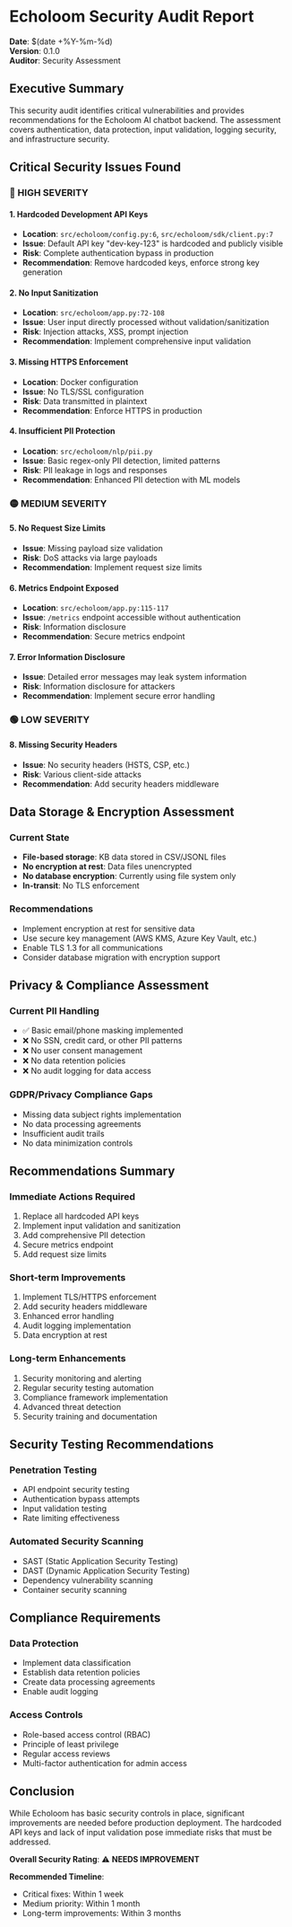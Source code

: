 # Echoloom Security Audit Report

**Date**: $(date +%Y-%m-%d)  
**Version**: 0.1.0  
**Auditor**: Security Assessment  

## Executive Summary

This security audit identifies critical vulnerabilities and provides recommendations for the Echoloom AI chatbot backend. The assessment covers authentication, data protection, input validation, logging security, and infrastructure security.

## Critical Security Issues Found

### 🔴 HIGH SEVERITY

#### 1. Hardcoded Development API Keys
- **Location**: `src/echoloom/config.py:6`, `src/echoloom/sdk/client.py:7`
- **Issue**: Default API key "dev-key-123" is hardcoded and publicly visible
- **Risk**: Complete authentication bypass in production
- **Recommendation**: Remove hardcoded keys, enforce strong key generation

#### 2. No Input Sanitization
- **Location**: `src/echoloom/app.py:72-108` 
- **Issue**: User input directly processed without validation/sanitization
- **Risk**: Injection attacks, XSS, prompt injection
- **Recommendation**: Implement comprehensive input validation

#### 3. Missing HTTPS Enforcement
- **Location**: Docker configuration
- **Issue**: No TLS/SSL configuration
- **Risk**: Data transmitted in plaintext
- **Recommendation**: Enforce HTTPS in production

#### 4. Insufficient PII Protection
- **Location**: `src/echoloom/nlp/pii.py`
- **Issue**: Basic regex-only PII detection, limited patterns
- **Risk**: PII leakage in logs and responses
- **Recommendation**: Enhanced PII detection with ML models

### 🟡 MEDIUM SEVERITY

#### 5. No Request Size Limits
- **Issue**: Missing payload size validation
- **Risk**: DoS attacks via large payloads
- **Recommendation**: Implement request size limits

#### 6. Metrics Endpoint Exposed
- **Location**: `src/echoloom/app.py:115-117`
- **Issue**: `/metrics` endpoint accessible without authentication
- **Risk**: Information disclosure
- **Recommendation**: Secure metrics endpoint

#### 7. Error Information Disclosure
- **Issue**: Detailed error messages may leak system information
- **Risk**: Information disclosure for attackers
- **Recommendation**: Implement secure error handling

### 🟢 LOW SEVERITY

#### 8. Missing Security Headers
- **Issue**: No security headers (HSTS, CSP, etc.)
- **Risk**: Various client-side attacks
- **Recommendation**: Add security headers middleware

## Data Storage & Encryption Assessment

### Current State
- **File-based storage**: KB data stored in CSV/JSONL files
- **No encryption at rest**: Data files unencrypted
- **No database encryption**: Currently using file system only
- **In-transit**: No TLS enforcement

### Recommendations
- Implement encryption at rest for sensitive data
- Use secure key management (AWS KMS, Azure Key Vault, etc.)
- Enable TLS 1.3 for all communications
- Consider database migration with encryption support

## Privacy & Compliance Assessment

### Current PII Handling
- ✅ Basic email/phone masking implemented
- ❌ No SSN, credit card, or other PII patterns
- ❌ No user consent management
- ❌ No data retention policies
- ❌ No audit logging for data access

### GDPR/Privacy Compliance Gaps
- Missing data subject rights implementation
- No data processing agreements
- Insufficient audit trails
- No data minimization controls

## Recommendations Summary

### Immediate Actions Required
1. Replace all hardcoded API keys
2. Implement input validation and sanitization
3. Add comprehensive PII detection
4. Secure metrics endpoint
5. Add request size limits

### Short-term Improvements
1. Implement TLS/HTTPS enforcement
2. Add security headers middleware
3. Enhanced error handling
4. Audit logging implementation
5. Data encryption at rest

### Long-term Enhancements
1. Security monitoring and alerting
2. Regular security testing automation
3. Compliance framework implementation
4. Advanced threat detection
5. Security training and documentation

## Security Testing Recommendations

### Penetration Testing
- API endpoint security testing
- Authentication bypass attempts
- Input validation testing
- Rate limiting effectiveness

### Automated Security Scanning
- SAST (Static Application Security Testing)
- DAST (Dynamic Application Security Testing)
- Dependency vulnerability scanning
- Container security scanning

## Compliance Requirements

### Data Protection
- Implement data classification
- Establish data retention policies
- Create data processing agreements
- Enable audit logging

### Access Controls
- Role-based access control (RBAC)
- Principle of least privilege
- Regular access reviews
- Multi-factor authentication for admin access

## Conclusion

While Echoloom has basic security controls in place, significant improvements are needed before production deployment. The hardcoded API keys and lack of input validation pose immediate risks that must be addressed.

**Overall Security Rating**: ⚠️ **NEEDS IMPROVEMENT**

**Recommended Timeline**: 
- Critical fixes: Within 1 week
- Medium priority: Within 1 month  
- Long-term improvements: Within 3 months